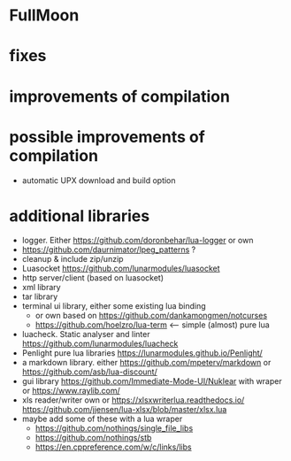 # FullMoon

# fixes

# improvements of compilation

# possible improvements of compilation
* automatic UPX download and build option

# additional libraries
* logger. Either https://github.com/doronbehar/lua-logger or own
* https://github.com/daurnimator/lpeg_patterns ?
* cleanup & include zip/unzip
* Luasocket https://github.com/lunarmodules/luasocket
* http server/client (based on luasocket)
* xml library
* tar library
* terminal ui library, either some existing lua binding
    * or own based on https://github.com/dankamongmen/notcurses
    * https://github.com/hoelzro/lua-term <-- simple (almost) pure lua
* luacheck. Static analyser and linter https://github.com/lunarmodules/luacheck
* Penlight pure lua libraries https://lunarmodules.github.io/Penlight/
* a markdown library. either https://github.com/mpeterv/markdown or https://github.com/asb/lua-discount/
* gui library https://github.com/Immediate-Mode-UI/Nuklear with wraper or https://www.raylib.com/ 
* xls reader/writer own or https://xlsxwriterlua.readthedocs.io/ https://github.com/jjensen/lua-xlsx/blob/master/xlsx.lua
* maybe add some of these with a lua wraper
    * https://github.com/nothings/single_file_libs
    * https://github.com/nothings/stb
    * https://en.cppreference.com/w/c/links/libs
